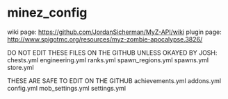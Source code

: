 # minez_config
wiki page: https://github.com/JordanSicherman/MyZ-API/wiki
plugin page: http://www.spigotmc.org/resources/myz-zombie-apocalypse.3826/

DO NOT EDIT THESE FILES ON THE GITHUB UNLESS OKAYED BY JOSH:
chests.yml
engineering.yml
ranks.yml
spawn_regions.yml
spawns.yml
store.yml

THESE ARE SAFE TO EDIT ON THE GITHUB
achievements.yml
addons.yml
config.yml
mob_settings.yml
settings.yml
